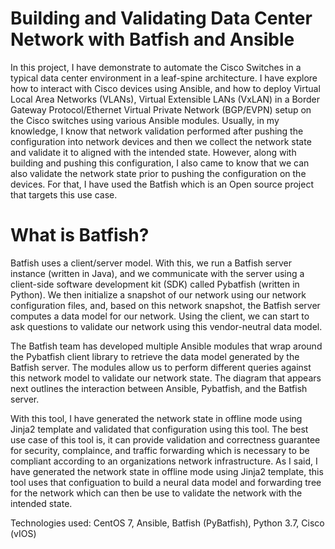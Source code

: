 # Building and Validating Data Center Network with Batfish and Ansible

In this project, I have demonstrate to automate the Cisco Switches in a typical data center environment in a leaf-spine architecture. I have explore how to interact with Cisco devices using Ansible, and how to deploy Virtual Local Area Networks (VLANs), Virtual Extensible LANs (VxLAN) in a Border Gateway Protocol/Ethernet Virtual Private Network (BGP/EVPN) setup on the Cisco switches using various Ansible modules. 
Usually, in my knowledge, I know that network validation performed after pushing the configuration into network devices and then we collect the network state and validate it to aligned with the intended state. However, along with building and pushing this configuration, I also came to know that we can also validate the network state prior to pushing the configuration on the devices. 
For that, I have used the Batfish which is an Open source project that targets this use case. 

# What is Batfish?
Batfish uses a client/server model. With this, we run a Batfish server instance (written in Java), and we communicate with the server using a client-side software development kit (SDK) called Pybatfish (written in Python). We then initialize a snapshot of our network using our network configuration files, and, based on this network snapshot, the Batfish server computes a data model for our network. Using the client, we can start to ask questions to validate our network using this vendor-neutral data model.

The Batfish team has developed multiple Ansible modules that wrap around the Pybatfish client library to retrieve the data model generated by the Batfish server. The modules allow us to perform different queries against this network model to validate our network state. The diagram that appears next outlines the interaction between Ansible, Pybatfish, and the Batfish server.

With this tool, I have generated the network state in offline mode using Jinja2 template and validated that configuration using this tool. The best use case of this tool is, it can provide validation and correctness guarantee for security, complaince, and traffic forwarding which is necessary to be compliant according to an organizations network infrastructure. 
As I said, I have generated the network state in offline mode using Jinja2 template, this tool uses that configuation to build a neural data model and forwarding tree for the network which can then be use to validate the network with the intended state.

Technologies used: CentOS 7, Ansible, Batfish (PyBatfish), Python 3.7, Cisco (vIOS)
